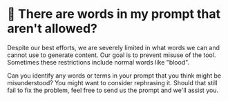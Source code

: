 # 🔞 There are words in my prompt that aren't allowed?

Despite our best efforts, we are severely limited in what words we can and cannot use to generate content. Our goal is to prevent misuse of the tool. Sometimes these restrictions include normal words like "blood".

Can you identify any words or terms in your prompt that you think might be misunderstood? You might want to consider rephrasing it. Should that still fail to fix the problem, feel free to send us the prompt and we'll assist you.
